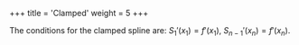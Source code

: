 +++
title = 'Clamped'
weight = 5
+++

The conditions for the clamped spline are: $S_1'(x_1) = f'(x_1), \ S_{n-1}'(x_n) = f'(x_n)$.